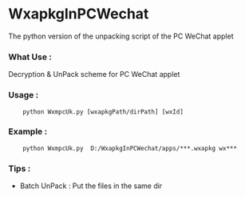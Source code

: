 # WxapkgInPCWechat
The python version of the unpacking script of the PC WeChat applet

### What Use : 
Decryption & UnPack scheme for PC WeChat applet

### Usage : 
        python WxmpcUk.py [wxapkgPath/dirPath] [wxId]

### Example :
        python WxmpcUk.py  D:/WxapkgInPCWechat/apps/***.wxapkg wx***

### Tips :
- Batch UnPack : Put the files in the same dir
